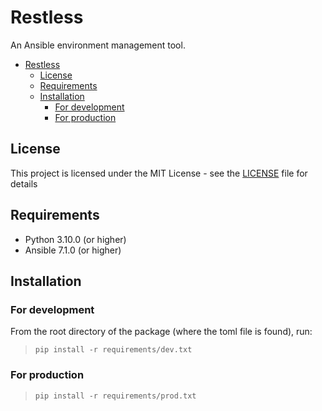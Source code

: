 
# Restless

An Ansible environment management tool.

- [Restless](#restless)
  - [License](#license)
  - [Requirements](#requirements)
  - [Installation](#installation)
    - [For development](#for-development)
    - [For production](#for-production)

## License

This project is licensed under the MIT License - see the [LICENSE](LICENSE) file for details

## Requirements

- Python 3.10.0 (or higher)
- Ansible 7.1.0 (or higher)

## Installation

### For development

From the root directory of the package (where the toml file is found), run:
> ```pip install -r requirements/dev.txt```

### For production

> ```pip install -r requirements/prod.txt```
